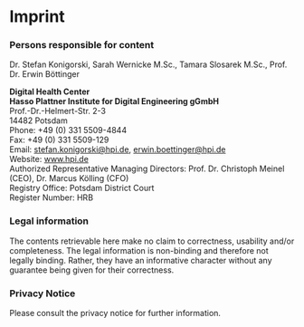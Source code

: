 # Imprint

### Persons responsible for content  
Dr. Stefan Konigorski, Sarah Wernicke M.Sc., Tamara Slosarek M.Sc., Prof. Dr. Erwin
Böttinger


**Digital Health Center**  
**Hasso Plattner Institute for Digital Engineering gGmbH**  
Prof.-Dr.-Helmert-Str. 2-3  
14482 Potsdam  
Phone: +49 (0) 331 5509-4844  
Fax: +49 (0) 331 5509-129  
Email: stefan.konigorski@hpi.de, erwin.boettinger@hpi.de  
Website: www.hpi.de  
Authorized Representative Managing Directors: Prof. Dr. Christoph Meinel (CEO), Dr.
Marcus Kölling (CFO)  
Registry Office: Potsdam District Court  
Register Number: HRB   

### Legal information
The contents retrievable here make no claim to correctness, usability and/or completeness.
The legal information is non-binding and therefore not legally binding. Rather, they have an
informative character without any guarantee being given for their correctness.

### Privacy Notice
Please consult the privacy notice for further information.